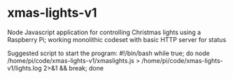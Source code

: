 # xmas-lights-v1
Node Javascript application for controlling Christmas lights using a Raspberry Pi; working monolithic codeset with basic HTTP server for status


Suggested script to start the program:
#!/bin/bash
while true; do node /home/pi/code/xmas-lights-v1/xmaslights.js > /home/pi/code/xmas-lights-v1/lights.log 2>&1 && break; done


